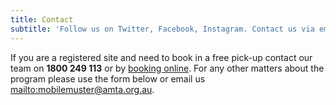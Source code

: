 ```yaml
---
title: Contact
subtitle: 'Follow us on Twitter, Facebook, Instagram. Contact us via email too.  '
---
```

If you are a registered site and need to book in a free pick-up contact our team on **1800 249 113** or by [booking online](https://bookings.mobilemuster.com.au/). For any other matters about the program please use the form below or email us <mailto:mobilemuster@amta.org.au>.

